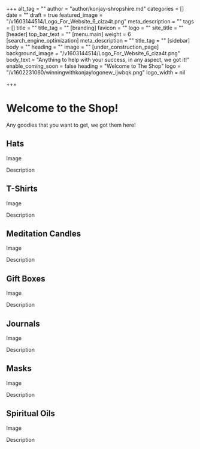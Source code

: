 +++
alt_tag = ""
author = "author/konjay-shropshire.md"
categories = []
date = ""
draft = true
featured_image = "/v1603144514/Logo_For_Website_6_ciza4t.png"
meta_description = ""
tags = []
title = ""
title_tag = ""
[branding]
favicon = ""
logo = ""
site_title = ""
[header]
top_bar_text = ""
[menu.main]
weight = 6
[search_engine_optimization]
meta_description = ""
title_tag = ""
[sidebar]
body = ""
heading = ""
image = ""
[under_construction_page]
background_image = "/v1603144514/Logo_For_Website_6_ciza4t.png"
body_text = "Anything to help with your success, in any aspect, we got it!"
enable_coming_soon = false
heading = "Welcome to The Shop"
logo = "/v1602231060/winningwithkonjaylogonew_ijwbqk.png"
logo_width = nil

+++
# Welcome to the Shop!

Any goodies that you want to get, we got them here!

## Hats

Image

Description

## T-Shirts

Image

Description

## Meditation Candles

Image

Description

## Gift Boxes

Image

Description

## Journals

Image

Description

## Masks

Image

Description

## Spiritual Oils

Image

Description